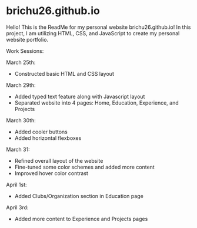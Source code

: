 # brichu26.github.io
Hello! This is the ReadMe for my personal website brichu26.github.io! In this project, I am utilizing HTML, CSS, and JavaScript to create my personal website portfolio. 

Work Sessions: 

March 25th: 
- Constructed basic HTML and CSS layout

March 29th: 
- Added typed text feature along with Javascript layout 
- Separated website into 4 pages: Home, Education, Experience, and Projects 

March 30th: 
- Added cooler buttons 
- Added horizontal flexboxes 

March 31: 
- Refined overall layout of the website
- Fine-tuned some color schemes and added more content 
- Improved hover color contrast 

April 1st: 
- Added Clubs/Organization section in Education page 

April 3rd: 
- Added more content to Experience and Projects pages 
